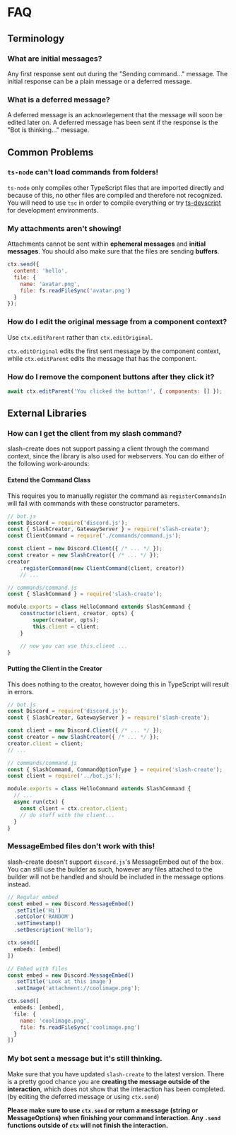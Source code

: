 # FAQ

## Terminology

### What are **initial messages**?
Any first response sent out during the "Sending command..." message. The initial response can be a plain message or a deferred message.

### What is a **deferred message**?
A deferred message is an acknowlegement that the message will soon be edited later on. A deferred message has been sent if the response is the "Bot is thinking..." message.

## Common Problems

### `ts-node` can't load commands from folders!
`ts-node` only compiles other TypeScript files that are imported directly and because of this, no other files are compiled and therefore not recognized. You will need to use `tsc` in order to compile everything or try [ts-devscript](https://npm.im/ts-devscript) for development environments.

### My attachments aren't showing!
Attachments cannot be sent within **ephemeral messages** and **initial messages**. You should also make sure that the files are sending **buffers**.

```js
ctx.send({
  content: 'hello',
  file: {
    name: 'avatar.png',
    file: fs.readFileSync('avatar.png')
  }
});
```
### How do I edit the original message from a component context?
Use `ctx.editParent` rather than `ctx.editOriginal`.

`ctx.editOriginal` edits the first sent message by the component context, while `ctx.editParent` edits the message that has the component.

### How do I remove the component buttons after they click it?
```js
await ctx.editParent('You clicked the button!', { components: [] });
```

## External Libraries

### How can I get the client from my slash command?
slash-create does not support passing a client through the command context, since the library is also used for webservers.
You can do either of the following work-arounds:

#### Extend the Command Class
This requires you to manually register the command as `registerCommandsIn` will fail with commands with these constructor parameters.
```js
// bot.js
const Discord = require('discord.js');
const { SlashCreator, GatewayServer } = require('slash-create');
const ClientCommand = require('./commands/command.js');

const client = new Discord.Client({ /* ... */ });
const creator = new SlashCreator({ /* ... */ });
creator
    .registerCommand(new ClientCommand(client, creator))
    // ...
```
```js
// commands/command.js
const { SlashCommand } = require('slash-create');

module.exports = class HelloCommand extends SlashCommand {
    constructor(client, creator, opts) {
        super(creator, opts);
        this.client = client;
    }

    // now you can use this.client ...
}
```

#### Putting the Client in the Creator
This does nothing to the creator, however doing this in TypeScript will result in errors.
```js
// bot.js
const Discord = require('discord.js');
const { SlashCreator, GatewayServer } = require('slash-create');

const client = new Discord.Client({ /* ... */ });
const creator = new SlashCreator({ /* ... */ });
creator.client = client;
// ...
```
```js
// commands/command.js
const { SlashCommand, CommandOptionType } = require('slash-create');
const client = require('../bot.js');

module.exports = class HelloCommand extends SlashCommand {
  // ...
  async run(ctx) {
    const client = ctx.creator.client;
    // do stuff with the client...
  }
}
```

### MessageEmbed files don't work with this!
slash-create doesn't support `discord.js`'s MessageEmbed out of the box.
You can still use the builder as such, however any files attached to the builder will not be handled and should be included in the message options instead.
```js
// Regular embed
const embed = new Discord.MessageEmbed()
  .setTitle('Hi')
  .setColor('RANDOM')
  .setTimestamp()
  .setDescription('Hello');

ctx.send([
  embeds: [embed]
])
```
```js
// Embed with files
const embed = new Discord.MessageEmbed()
  .setTitle('Look at this image')
  .setImage('attachment://coolimage.png');

ctx.send([
  embeds: [embed],
  file: {
    name: 'coolimage.png',
    file: fs.readFileSync('coolimage.png')
  }
])
```

### My bot sent a message but it's still thinking.
Make sure that you have updated `slash-create` to the latest version. There is a pretty good chance you are **creating the message outside of the interaction**, which does not show that the interaction has been completed. (by editing the deferred message or using `ctx.send`)

**Please make sure to use `ctx.send` or return a message (string or MessageOptions) when finishing your command interaction. Any `.send` functions outside of `ctx` will not finish the interaction.**
